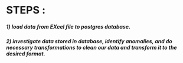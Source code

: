 # STEPS :
##### 1) load data from EXcel file to postgres database.
##### 2) investigate data stored in database, identify anomalies, and do necessary transformations to clean our data and transform it to the desired format. 